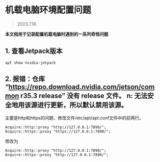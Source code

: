 # 机载电脑环境配置问题
> 2023.7.16

**本文档用于记录配置机载电脑时遇到的一系列奇怪问题**

## 1. 查看Jetpack版本  
`apt show nvidia-jetpack`

## 2.  报错：仓库 “https://repo.download.nvidia.com/jetson/common r35.3 release” 没有 release 文件。 n: 无法安全地用该源进行更新，所以默认禁用该源。  
主要是http和https的问题，修改文件/etc/apt/apt.conf文件中的前两行。  
```
Acquire::http::proxy "http://127.0.0.1:7890/";
Acquire::https::proxy "https://127.0.0.1:7890/";
```
修改为   
```
Acquire::http::proxy "http://127.0.0.1:7890/";
Acquire::https::proxy "http://127.0.0.1:7890/";
```
